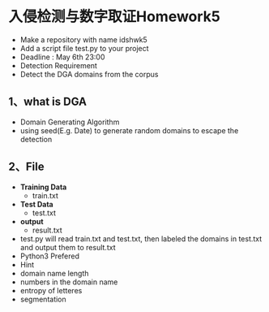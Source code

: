 # 入侵检测与数字取证Homework5

- Make a repository with name idshwk5 
- Add a script file test.py to your project
-  Deadline : May 6th 23:00 
-  Detection Requirement 
  - Detect the DGA domains from the corpus



## 1、what is DGA

-  Domain Generating Algorithm 
- using seed(E.g. Date) to generate random domains to escape the detection



## 2、File

- **Training Data**
  - train.txt 
- **Test Data**
  - test.txt
- **output**
  - result.txt
- test.py will read train.txt and test.txt, then labeled the domains in test.txt and output them to result.txt
-  Python3 Prefered
-  Hint 
  - domain name length 
  - numbers in the domain name
  - entropy of letteres
  - segmentation





